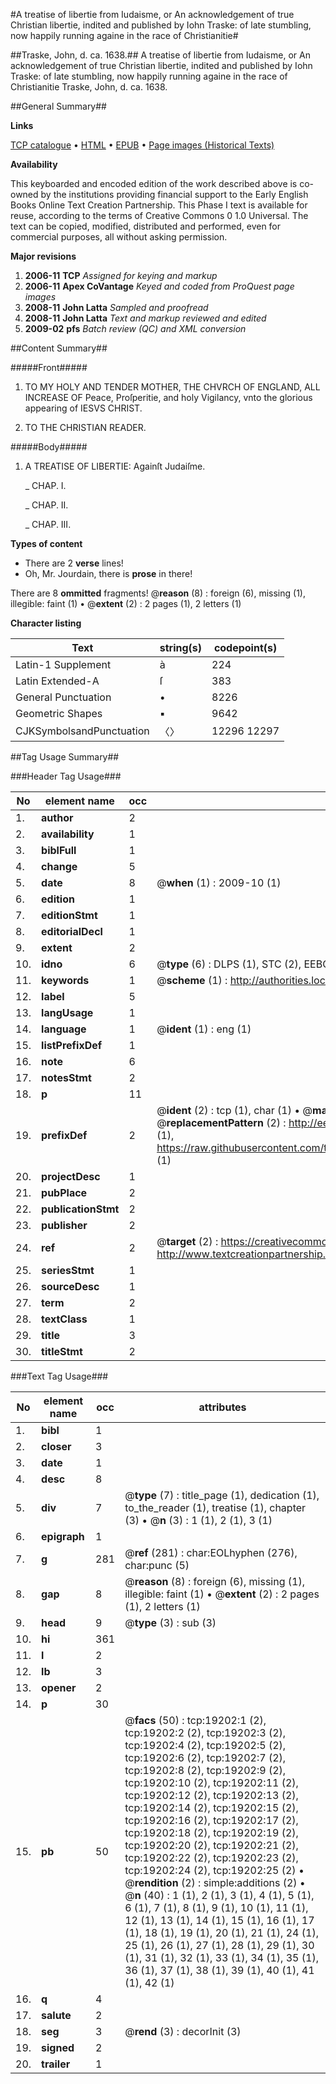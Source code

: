 #A treatise of libertie from Iudaisme, or An acknowledgement of true Christian libertie, indited and published by Iohn Traske: of late stumbling, now happily running againe in the race of Christianitie#

##Traske, John, d. ca. 1638.##
A treatise of libertie from Iudaisme, or An acknowledgement of true Christian libertie, indited and published by Iohn Traske: of late stumbling, now happily running againe in the race of Christianitie
Traske, John, d. ca. 1638.

##General Summary##

**Links**

[TCP catalogue](http://www.ota.ox.ac.uk/tcp/)  • 
[HTML](http://tei.it.ox.ac.uk/tcp/Texts-HTML/free/A13/A13875.html)  • 
[EPUB](http://tei.it.ox.ac.uk/tcp/Texts-EPUB/free/A13/A13875.epub) • 
[Page images (Historical Texts)](https://data.historicaltexts.jisc.ac.uk/view?pubId=eebo-99853804e&pageId=eebo-99853804e-19202-1)

**Availability**

This keyboarded and encoded edition of the
	       work described above is co-owned by the institutions
	       providing financial support to the Early English Books
	       Online Text Creation Partnership. This Phase I text is
	       available for reuse, according to the terms of Creative
	       Commons 0 1.0 Universal. The text can be copied,
	       modified, distributed and performed, even for
	       commercial purposes, all without asking permission.

**Major revisions**

1. __2006-11__ __TCP__ *Assigned for keying and markup*
1. __2006-11__ __Apex CoVantage__ *Keyed and coded from ProQuest page images*
1. __2008-11__ __John Latta__ *Sampled and proofread*
1. __2008-11__ __John Latta__ *Text and markup reviewed and edited*
1. __2009-02__ __pfs__ *Batch review (QC) and XML conversion*

##Content Summary##

#####Front#####

1. TO MY HOLY AND TENDER MOTHER, THE CHVRCH OF ENGLAND, ALL INCREASE OF Peace, Proſperitie, and holy Vigilancy, vnto the glorious appearing of IESVS CHRIST.

1. TO THE CHRISTIAN READER.

#####Body#####

1. A TREATISE OF LIBERTIE: Againſt Judaiſme.

    _ CHAP. I.

    _ CHAP. II.

    _ CHAP. III.

**Types of content**

  * There are 2 **verse** lines!
  * Oh, Mr. Jourdain, there is **prose** in there!

There are 8 **ommitted** fragments! 
 @__reason__ (8) : foreign (6), missing (1), illegible: faint (1)  •  @__extent__ (2) : 2 pages (1), 2 letters (1)

**Character listing**


|Text|string(s)|codepoint(s)|
|---|---|---|
|Latin-1 Supplement|à|224|
|Latin Extended-A|ſ|383|
|General Punctuation|•|8226|
|Geometric Shapes|▪|9642|
|CJKSymbolsandPunctuation|〈〉|12296 12297|

##Tag Usage Summary##

###Header Tag Usage###

|No|element name|occ|attributes|
|---|---|---|---|
|1.|__author__|2||
|2.|__availability__|1||
|3.|__biblFull__|1||
|4.|__change__|5||
|5.|__date__|8| @__when__ (1) : 2009-10 (1)|
|6.|__edition__|1||
|7.|__editionStmt__|1||
|8.|__editorialDecl__|1||
|9.|__extent__|2||
|10.|__idno__|6| @__type__ (6) : DLPS (1), STC (2), EEBO-CITATION (1), PROQUEST (1), VID (1)|
|11.|__keywords__|1| @__scheme__ (1) : http://authorities.loc.gov/ (1)|
|12.|__label__|5||
|13.|__langUsage__|1||
|14.|__language__|1| @__ident__ (1) : eng (1)|
|15.|__listPrefixDef__|1||
|16.|__note__|6||
|17.|__notesStmt__|2||
|18.|__p__|11||
|19.|__prefixDef__|2| @__ident__ (2) : tcp (1), char (1)  •  @__matchPattern__ (2) : ([0-9\-]+):([0-9IVX]+) (1), (.+) (1)  •  @__replacementPattern__ (2) : http://eebo.chadwyck.com/downloadtiff?vid=$1&page=$2 (1), https://raw.githubusercontent.com/textcreationpartnership/Texts/master/tcpchars.xml#$1 (1)|
|20.|__projectDesc__|1||
|21.|__pubPlace__|2||
|22.|__publicationStmt__|2||
|23.|__publisher__|2||
|24.|__ref__|2| @__target__ (2) : https://creativecommons.org/publicdomain/zero/1.0/ (1), http://www.textcreationpartnership.org/docs/. (1)|
|25.|__seriesStmt__|1||
|26.|__sourceDesc__|1||
|27.|__term__|2||
|28.|__textClass__|1||
|29.|__title__|3||
|30.|__titleStmt__|2||


###Text Tag Usage###

|No|element name|occ|attributes|
|---|---|---|---|
|1.|__bibl__|1||
|2.|__closer__|3||
|3.|__date__|1||
|4.|__desc__|8||
|5.|__div__|7| @__type__ (7) : title_page (1), dedication (1), to_the_reader (1), treatise (1), chapter (3)  •  @__n__ (3) : 1 (1), 2 (1), 3 (1)|
|6.|__epigraph__|1||
|7.|__g__|281| @__ref__ (281) : char:EOLhyphen (276), char:punc (5)|
|8.|__gap__|8| @__reason__ (8) : foreign (6), missing (1), illegible: faint (1)  •  @__extent__ (2) : 2 pages (1), 2 letters (1)|
|9.|__head__|9| @__type__ (3) : sub (3)|
|10.|__hi__|361||
|11.|__l__|2||
|12.|__lb__|3||
|13.|__opener__|2||
|14.|__p__|30||
|15.|__pb__|50| @__facs__ (50) : tcp:19202:1 (2), tcp:19202:2 (2), tcp:19202:3 (2), tcp:19202:4 (2), tcp:19202:5 (2), tcp:19202:6 (2), tcp:19202:7 (2), tcp:19202:8 (2), tcp:19202:9 (2), tcp:19202:10 (2), tcp:19202:11 (2), tcp:19202:12 (2), tcp:19202:13 (2), tcp:19202:14 (2), tcp:19202:15 (2), tcp:19202:16 (2), tcp:19202:17 (2), tcp:19202:18 (2), tcp:19202:19 (2), tcp:19202:20 (2), tcp:19202:21 (2), tcp:19202:22 (2), tcp:19202:23 (2), tcp:19202:24 (2), tcp:19202:25 (2)  •  @__rendition__ (2) : simple:additions (2)  •  @__n__ (40) : 1 (1), 2 (1), 3 (1), 4 (1), 5 (1), 6 (1), 7 (1), 8 (1), 9 (1), 10 (1), 11 (1), 12 (1), 13 (1), 14 (1), 15 (1), 16 (1), 17 (1), 18 (1), 19 (1), 20 (1), 21 (1), 24 (1), 25 (1), 26 (1), 27 (1), 28 (1), 29 (1), 30 (1), 31 (1), 32 (1), 33 (1), 34 (1), 35 (1), 36 (1), 37 (1), 38 (1), 39 (1), 40 (1), 41 (1), 42 (1)|
|16.|__q__|4||
|17.|__salute__|2||
|18.|__seg__|3| @__rend__ (3) : decorInit (3)|
|19.|__signed__|2||
|20.|__trailer__|1||
